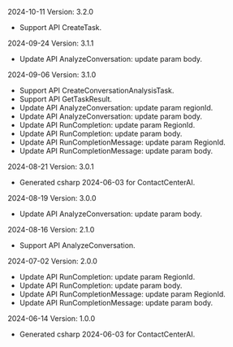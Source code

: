 2024-10-11 Version: 3.2.0
- Support API CreateTask.


2024-09-24 Version: 3.1.1
- Update API AnalyzeConversation: update param body.


2024-09-06 Version: 3.1.0
- Support API CreateConversationAnalysisTask.
- Support API GetTaskResult.
- Update API AnalyzeConversation: update param regionId.
- Update API AnalyzeConversation: update param body.
- Update API RunCompletion: update param RegionId.
- Update API RunCompletion: update param body.
- Update API RunCompletionMessage: update param RegionId.
- Update API RunCompletionMessage: update param body.


2024-08-21 Version: 3.0.1
- Generated csharp 2024-06-03 for ContactCenterAI.

2024-08-19 Version: 3.0.0
- Update API AnalyzeConversation: update param body.


2024-08-16 Version: 2.1.0
- Support API AnalyzeConversation.


2024-07-02 Version: 2.0.0
- Update API RunCompletion: update param RegionId.
- Update API RunCompletion: update param body.
- Update API RunCompletionMessage: update param RegionId.
- Update API RunCompletionMessage: update param body.


2024-06-14 Version: 1.0.0
- Generated csharp 2024-06-03 for ContactCenterAI.

